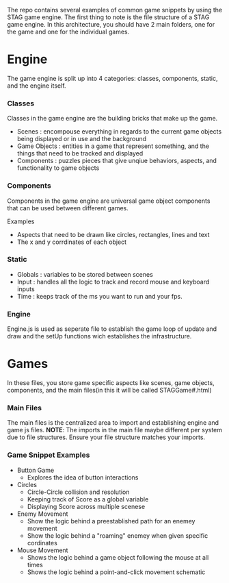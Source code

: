 The repo contains several examples of common game snippets by using the STAG game engine. The first thing to note is the file structure of a STAG game engine. In this architecture, you should have 2 main folders, one for the game and one for the individual games.


# Engine
The game engine is split up into 4 categories: classes, components, static, and the engine itself. 

### Classes
Classes in the game engine are the building bricks that make up the game.

- Scenes : encompouse everything in regards to the current game objects being displayed or in use and the background
- Game Objects : entities in a game that represent something, and the things that need to be tracked and displayed
- Components : puzzles pieces that give unqiue behaviors, aspects, and functionality to game objects

### Components
Components in the game engine are universal game object components that can be used between different games. 

Examples
- Aspects that need to be drawn like circles, rectangles, lines and text
- The x and y corrdinates of each object 

### Static
- Globals : variables to be stored between scenes
- Input : handles all the logic to track and record mouse and keyboard inputs
- Time :  keeps track of the ms you want to run and your fps. 

### Engine
Engine.js is used as seperate file to establish the game loop of update and draw and the setUp functions wich establishes the infrastructure.

# Games
In these files, you store game specific aspects like scenes, game objects, components, and the main files(in this it will be called STAGGame#.html)

### Main Files
The main files is the centralized area to import and establishing engine and game js files.
**NOTE**: The imports in the main file maybe different per system due to file structures. Ensure your file structure matches your imports.

### Game Snippet Examples
- Button Game
    - Explores the idea of button interactions
- Circles
    - Circle-Circle collision and resolution
    - Keeping track of Score as a global variable
    - Displaying Score across multiple scenese
- Enemy Movement
    - Show the logic behind a preestablished path for an enemey movement
    - Show the logic behind a "roaming" enemey when given specific cordinates
- Mouse Movement
    - Shows the logic behind a game object following the mouse at all times
    - Shows the logic behind a point-and-click movement schematic


